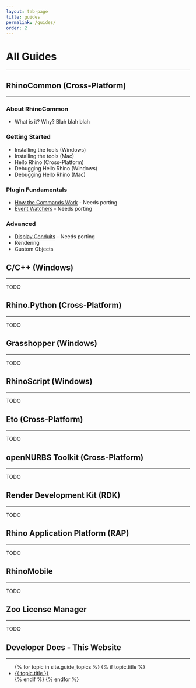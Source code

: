 ```yaml
---
layout: tab-page
title: guides
permalink: /guides/
order: 2
---
```


# All Guides
---

## RhinoCommon (Cross-Platform)
---

### About RhinoCommon

- What is it?  Why?  Blah blah blah

### Getting Started

- Installing the tools (Windows)
- Installing the tools (Mac)
- Hello Rhino (Cross-Platform)
- Debugging Hello Rhino (Windows)
- Debugging Hello Rhino (Mac)

### Plugin Fundamentals

- [How the Commands Work](http://wiki.mcneel.com/developer/runrhinocommandfromplugincommand) - Needs porting
- [Event Watchers](http://wiki.mcneel.com/developer/rhinocommonsamples/dotneteventwatcher) - Needs porting

### Advanced

- [Display Conduits](http://wiki.mcneel.com/developer/rhinocommonsamples/displayconduit) - Needs porting
- Rendering
- Custom Objects

## C/C++ (Windows)
---

TODO

## Rhino.Python (Cross-Platform)
---

TODO

## Grasshopper (Windows)
---

TODO

## RhinoScript (Windows)
---

TODO

## Eto (Cross-Platform)
---

TODO


## openNURBS Toolkit (Cross-Platform)
---

TODO


## Render Development Kit (RDK)
---

TODO


## Rhino Application Platform (RAP)
---

TODO


## RhinoMobile
---

TODO


## Zoo License Manager
---

TODO


## Developer Docs - This Website
---

<div class="trigger">
  <ul>
  {% for topic in site.guide_topics %}
    {% if topic.title %}
    <li><a class="page-link" href="{{ topic.url | prepend: site.baseurl }}">{{ topic.title }}</a></li>
    {% endif %}
  {% endfor %}
  </ul>
</div>
